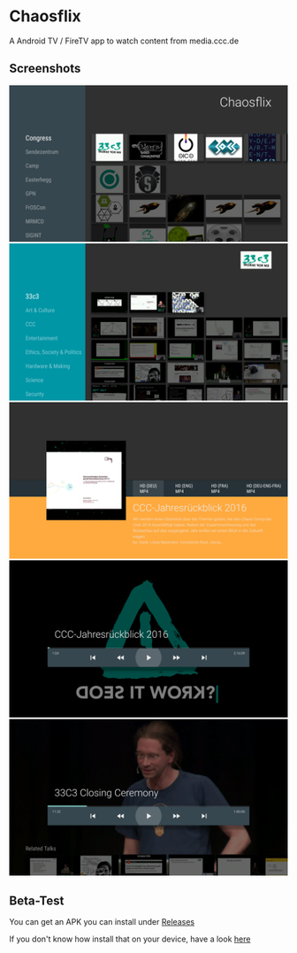 # Chaosflix

A Android TV / FireTV app to watch content from media.ccc.de


## Screenshots
![screenshot](screenshots/device-2017-04-06-191750.png)
![screenshot](screenshots/device-2017-04-06-191834.png)
![screenshot](screenshots/device-2017-04-06-191926.png)
![screenshot](screenshots/device-2017-04-06-192014.png)
![screenshot](screenshots/device-2017-04-06-192059.png)

## Beta-Test
You can get an APK you can install under [Releases](https://github.com/NiciDieNase/chaosflix/releases)

If you don't know how install that on your device, have a look [here](http://www.aftvnews.com/sideload/)